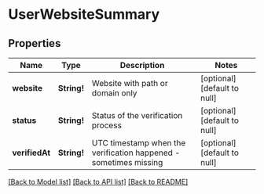 # UserWebsiteSummary

## Properties
Name | Type | Description | Notes
------------ | ------------- | ------------- | -------------
**website** | **String!** | Website with path or domain only | [optional] [default to null]
**status** | **String!** | Status of the verification process | [optional] [default to null]
**verifiedAt** | **String!** | UTC timestamp when the verification happened - sometimes missing | [optional] [default to null]

[[Back to Model list]](../README.md#documentation-for-models) [[Back to API list]](../README.md#documentation-for-api-endpoints) [[Back to README]](../README.md)


